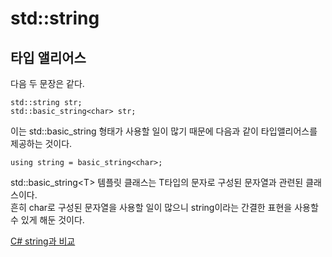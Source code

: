 # std::string
## 타입 앨리어스

다음 두 문장은 같다.

    std::string str;
    std::basic_string<char> str;

이는 std::basic_string<char> 형태가 사용할 일이 많기 때문에 다음과 같이 타입앨리어스를 제공하는 것이다.

    using string = basic_string<char>;

std::basic_string\<T\> 템플릿 클래스는 T타입의 문자로 구성된 문자열과 관련된 클래스이다. <br/>
흔히 char로 구성된 문자열을 사용할 일이 많으니 string이라는 간결한 표현을 사용할 수 있게 해둔 것이다. <br/>

[C# string과 비교](https://github.com/SuhYC/Lesson/blob/main/CSharp/string.md)
